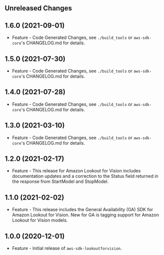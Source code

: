 Unreleased Changes
------------------

1.6.0 (2021-09-01)
------------------

* Feature - Code Generated Changes, see `./build_tools` or `aws-sdk-core`'s CHANGELOG.md for details.

1.5.0 (2021-07-30)
------------------

* Feature - Code Generated Changes, see `./build_tools` or `aws-sdk-core`'s CHANGELOG.md for details.

1.4.0 (2021-07-28)
------------------

* Feature - Code Generated Changes, see `./build_tools` or `aws-sdk-core`'s CHANGELOG.md for details.

1.3.0 (2021-03-10)
------------------

* Feature - Code Generated Changes, see `./build_tools` or `aws-sdk-core`'s CHANGELOG.md for details.

1.2.0 (2021-02-17)
------------------

* Feature - This release for Amazon Lookout for Vision includes documentation updates and a correction to the Status field returned in the response from StartModel and StopModel.

1.1.0 (2021-02-02)
------------------

* Feature - This release includes the General Availability (GA) SDK for Amazon Lookout for Vision. New for GA is tagging support for Amazon Lookout for Vision models.

1.0.0 (2020-12-01)
------------------

* Feature - Initial release of `aws-sdk-lookoutforvision`.

